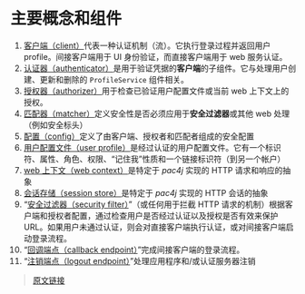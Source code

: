 # 主要概念和组件

1. [客户端（client）](/v5.7/clients.html)代表一种认证机制（流）。它执行登录过程并返回用户 profile。间接客户端用于 UI 身份验证，而直接客户端用于 web 服务认证。
2. [认证器（authenticator）](/v5.7/authenticators.html)是用于验证凭据的**客户端**的子组件。它与处理用户创建、更新和删除的 `ProfileService` 组件相关。
3. [授权器（authorizer）](/v5.7/authorizers.html)用于检查已验证用户配置文件或当前 web 上下文上的授权。
4. [匹配器（matcher）](/v5.7/matchers.html)定义安全性是否必须应用于**安全过滤器**或其他 web 处理（例如安全标头）
5. [配置（config）](/v5.7/config.html)定义了由客户端、授权者和匹配者组成的安全配置
6. [用户配置文件（user profile）](/v5.7/user-profile.html)是经过认证的用户配置文件。它有一个标识符、属性、角色、权限、“记住我”性质和一个链接标识符（到另一个帐户）
7. [web 上下文（web context）](/v5.7/web-context.html)是特定于 *pac4j* 实现的 HTTP 请求和响应的抽象
8. [会话存储（session store）](/v5.7/session-store.html)是特定于 *pac4j* 实现的 HTTP 会话的抽象
9. “[安全过滤器（security filter）](/v5.7/how-to-implement-pac4j-for-a-new-framework.html#a-保护-url)”（或任何用于拦截 HTTP 请求的机制）根据客户端和授权者配置，通过检查用户是否经过认证以及授权是否有效来保护 URL。如果用户未通过认证，则会对直接客户端执行认证，或对间接客户端启动登录流程。
10. “[回调端点（callback endpoint）](/v5.7/how-to-implement-pac4j-for-a-new-framework.html#b-为间接客户端处理回调)”完成间接客户端的登录流程。
11. “[注销端点（logout endpoint）](/v5.7/how-to-implement-pac4j-for-a-new-framework.html#c-注销)”处理应用程序和/或认证服务器注销

> [原文链接](https://www.pac4j.org/5.7.x/docs/main-concepts-and-components.html)
